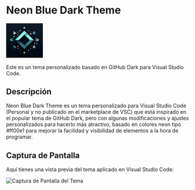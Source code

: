 # Neon Blue Dark Theme

<img src="./assets/logo.png" width="100px" alt="logo">

Este es un tema personalizado basado en GitHub Dark para Visual Studio Code.

## Descripción

Neon Blue Dark Theme es un tema personalizado para Visual Studio Code (Personal y no publicado en el marketplace de VSC) que está inspirado en el popular tema de GitHub Dark, pero con algunas modificaciones y ajustes personalizados para hacerlo más atractivo, basado en colores neon tipo #ff00e1 para mejorar la facilidad y visibilidad de elementos a la hora de programar.

## Captura de Pantalla

Aquí tienes una vista previa del tema aplicado en Visual Studio Code:

![Captura de Pantalla del Tema](sample_image.png)
